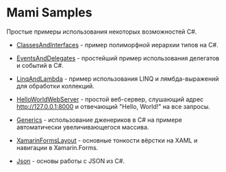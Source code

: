 ﻿# Mami Samples

Простые примеры использования некоторых возможностей C#.

* [ClassesAndInterfaces](https://github.com/Ustimov/MamiSamples/tree/master/ClassesAndInterfaces) - пример полиморфной иерархии типов на C#.

* [EventsAndDelegates](https://github.com/Ustimov/MamiSamples/tree/master/EventsAndDelegates) - простейший пример использования делегатов и событий в C#.

* [LinqAndLambda](https://github.com/Ustimov/MamiSamples/tree/master/LinqAndLambda) - пример использования LINQ и лямбда-выражений для обработки коллекций.

* [HelloWorldWebServer](https://github.com/Ustimov/MamiSamples/tree/master/HelloWorldWebServer) - простой веб-сервер, слушающий адрес http://127.0.0.1:8000 и отвечающий "Hello, World!" на все запросы.

* [Generics](https://github.com/Ustimov/MamiSamples/tree/master/Generics) - использование дженериков в C# на примере автоматически увеличивающегося массива.

* [XamarinFormsLayout](https://github.com/Ustimov/MamiSamples/tree/master/XamarinFormsLayout) - основные тонкости вёрстки на XAML и навигации в Xamarin.Forms.

* [Json](https://github.com/Ustimov/MamiSamples/tree/master/Json) - основы работы с JSON из C#.